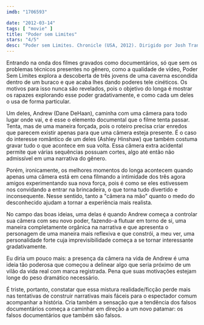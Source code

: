 ```yaml
---
imdb: "1706593"

date: "2012-03-14"
tags: [ "movie" ]
title: "Poder sem Limites"
stars: "4/5"
desc: "Poder sem Limites. Chronicle (USA, 2012). Dirigido por Josh Trank. Escrito por Max Landis, Max Landis, Josh Trank. Com Dane DeHaan, Alex Russell, Michael B. Jordan, Michael Kelly, Ashley Hinshaw, Bo Petersen, Anna Wood, Rudi Malcolm, Luke Tyler."
---
```

Entrando na onda dos filmes gravados como documentários, só que sem os problemas técnicos presentes no gênero, como a qualidade de vídeo, Poder Sem Limites explora a descoberta de três jovens de uma caverna escondida dentro de um buraco e que acaba lhes dando poderes tele cinéticos. Os motivos para isso nunca são revelados, pois o objetivo do longa é mostrar os rapazes explorando esse poder gradativamente, e como cada um deles o usa de forma particular.

Um deles, Andrew (Dane DeHaan), caminha com uma câmera para todo lugar onde vai, e é esse o elemento documental que o filme tenta passar. Tenta, mas de uma maneira forçada, pois o roteiro precisa criar enredos que parecem existir apenas para que uma câmera esteja presente. É o caso do interesse romântico de um deles (Ashley Hinshaw) que também costuma gravar tudo o que acontece em sua volta. Essa câmera extra acidental permite que várias sequências possuam cortes, algo até então não admissível em uma narrativa do gênero.

Porém, ironicamente, os melhores momentos do longa acontecem quando apenas uma câmera está em cena filmando a intimidade dos três agora amigos experimentando sua nova força, pois é como se eles estivessem nos convidando a entrar na brincadeira, o que torna tudo divertido e inconsequente. Nesse sentido, tanto a "câmera na mão" quanto o medo do desconhecido ajudam a tornar a experiência mais realista.

No campo das boas ideias, uma delas é quando Andrew começa a controlar sua câmera com seu novo poder, fazendo-a flutuar em torno de si, uma maneira completamente orgânica na narrativa e que apresenta o personagem de uma maneira mais reflexiva e que constrói, a meu ver, uma personalidade forte cuja imprevisibilidade começa a se tornar interessante gradativamente.

Eu diria um pouco mais: a presença da câmera na vida de Andrew é uma ideia tão poderosa que começou a delinear algo que seria próximo de um vilão da vida real com marca registrada. Pena que suas motivações estejam longe do peso dramático necessário.

É triste, portanto, constatar que essa mistura realidade/ficção perde mais nas tentativas de construir narrativas mais fáceis para o espectador comum acompanhar a história. Cria também a sensação que a tendência dos falsos documentários começa a caminhar em direção a um novo patamar: os falsos documentários que também são falsos.

